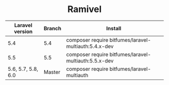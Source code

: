 <h1 align="center">Ramivel</h1>


| Laravel version    | Branch | Install                                               |
  ------------------ | ------ | ----------------------------------------------------- |
| 5.4                | 5.4    | composer require bitfumes/laravel-multiauth:5.4.x-dev |
| 5.5                | 5.5    | composer require bitfumes/laravel-multiauth:5.5.x-dev |
| 5.6, 5.7, 5.8, 6.0 | Master | composer require bitfumes/laravel-multiauth           |

